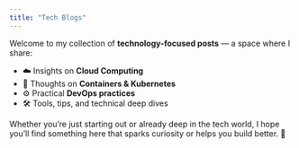 ```yaml
---
title: "Tech Blogs"
---
```



Welcome to my collection of **technology-focused posts** — a space where I share:  

- ☁️ Insights on **Cloud Computing**  
- 🐳 Thoughts on **Containers & Kubernetes**  
- ⚙️ Practical **DevOps practices**  
- 🛠️ Tools, tips, and technical deep dives  

Whether you’re just starting out or already deep in the tech world, I hope you’ll find something here that sparks curiosity or helps you build better. 🚀
